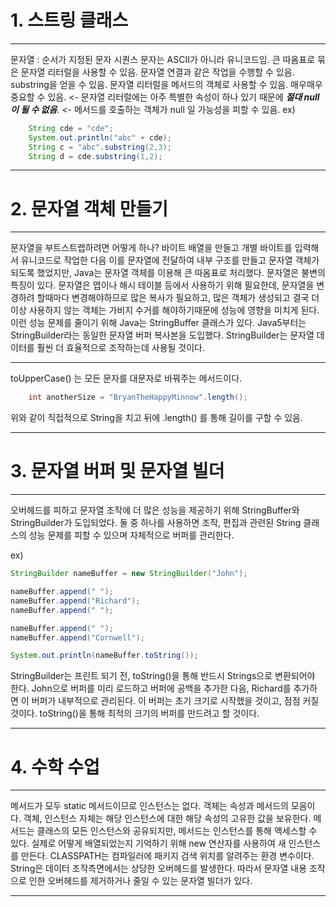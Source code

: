# **1. 스트링 클래스**
***
문자열 : 순서가 지정된 문자 시퀀스
문자는 ASCII가 아니라 유니코드임.
큰 따옴표로 묶은 문자열 리터럴을 사용할 수 있음.
문자열 연결과 같은 작업을 수행할 수 있음.
substring을 얻을 수 있음. 문자열 리터럴을 메서드의 객체로 사용할 수 있음. 매우매우 중요할 수 있음. <- 문자열 리터럴에는 아주 특별한 속성이 하나 있기 때문에 _**절대 null이 될 수 없음**_. <- 메서드를 호출하는 객체가 null 일 가능성을 피할 수 있음.
ex)
```java
	String cde = "cde";
	System.out.println("abc" + cde);
	String c = "abc".substring(2,3);
	String d = cde.substring(1,2);
```
***
# **2. 문자열 객체 만들기**
***
문자열을 부트스트랩하려면 어떻게 하나? 바이트 배열을 만들고 개별 바이트를 입력해서 유니코드로 작업한 다음 이를 문자열에 전달하여 내부 구조를 만들고 문자열 객체가 되도록 했었지만, Java는 문자열 객체를 이용해 큰 따옴표로 처리했다.
문자열은 불변의 특징이 있다. 
문자열은 맵이나 해시 테이블 등에서 사용하기 위해 필요한데, 문자열을 변경하려 할때마다 변경해야하므로 많은 복사가 필요하고, 많은 객체가 생성되고 결국 더이상 사용하지 않는 객체는 가비지 수거를 해야하기때문에 성능에 영향을 미치게 된다. 
이런 성능 문제를 줄이기 위해 Java는 StringBuffer 클래스가 있다. 
Java5부터는 StringBuilder라는 동일한 문자열 버퍼 복사본을 도입했다.
StringBuilder는 문자열 데이터를 훨씬 더 효율적으로 조작하는데 사용될 것이다.
***
toUpperCase() 는 모든 문자를 대문자로 바꿔주는 메서드이다.
```java
	int anotherSize = "BryanTheHappyMinnow".length();
```
위와 같이 직접적으로 String을 치고 뒤에 .length() 를 통해 길이를 구할 수 있음.
***
# **3. 문자열 버퍼 및 문자열 빌더**
***
오버헤드를 피하고 문자열 조작에 더 많은 성능을 제공하기 위해 StringBuffer와 StringBuilder가 도입되었다.
둘 중 하나를 사용하면 조작, 편집과 관련된 String 클래스의 성능 문제를 피할 수 있으며 자체적으로 버퍼를 관리한다.

ex)
```java
StringBuilder nameBuffer = new StringBuilder("John");

nameBuffer.append(" ");
nameBuffer.append("Richard");
nameBuffer.append(" ");

nameBuffer.append(" ");
nameBuffer.append("Cornwell");

System.out.println(nameBuffer.toString());
```
StringBuilder는 프린트 되기 전, toString()을 통해 반드시 Strings으로 변환되어야 한다.
John으로 버퍼를 미리 로드하고 버퍼에 공백을 추가한 다음, Richard를 추가하면 이 버퍼가 내부적으로 관리된다.
이 버퍼는 초기 크기로 시작했을 것이고, 점점 커질 것이다. toString()을 통해 최적의 크기의 버퍼를 만드려고 할 것이다.
***
# **4. 수학 수업**
***
메서드가 모두 static 메서드이므로 인스턴스는 없다. 
객체는 속성과 메서드의 모음이다. 객체, 인스턴스 자체는 해당 인스턴스에 대한 해당 속성의 고유한 값을 보유한다.
메서드는 클래스의 모든 인스턴스와 공유되지만, 메서드는 인스턴스를 통해 액세스할 수 있다.
실제로 어떻게 배열되었는지 기억하기 위해 new 연산자를 사용하여 새 인스턴스를 만든다.
CLASSPATH는 컴파일러에 패키지 검색 위치를 알려주는 환경 변수이다.
String은 데이터 조작측면에서는 상당한 오버헤드를 발생한다. 따라서 문자열 내용 조작으로 인한 오버헤드를 제거하거나 줄일 수 있는 문자열 빌더가 있다.
***